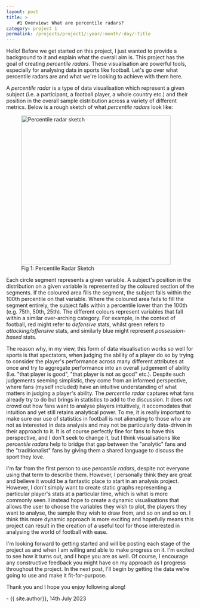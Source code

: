 ```yaml
---
layout: post
title: >
    #1 Overview: What are percentile radars?
category: project 1
permalink: /projects/project1/:year/:month/:day/:title
---
```


Hello! Before we get started on this project, I just wanted to provide a background to it and explain what the overall aim is. This project has the goal of creating *percentile radars*. These visualisation are powerful tools, especially for analysing data in sports like football. Let's go over what percentile radars are and what we're looking to achieve with them here.

A *percentile radar* is a type of data visualisation which represent a given subject (i.e. a participant, a football player, a whole country etc.) and their position in the overall sample distribution across a variety of different metrics. Below is a rough sketch of what *percentile radars* look like:

<figure id="centered-image">
    <img src="{{ site.baseurl }}/assets/images/percentileradarsketch.jpg" alt="Percentile radar sketch" width="400" height="400">
    <figcaption id="centered-image-caption">Fig 1: Percentile Radar Sketch</figcaption>
</figure>

Each circle segment represents a given variable. A subject's position in the distribution on a given variable is represented by the coloured section of the segments. If the coloured area fills the segment, the subject falls within the 100th percentile on that variable. Where the coloured area fails to fill the segment entirely, the subject falls within a percentile lower than the 100th (e.g. 75th, 50th, 25th). The different colours represent variables that fall within a similar over-arching category. For example, in the context of football, red might refer to *defensive* stats, whilst green refers to *attacking/offensive* stats, and similarly blue might represent *possession-based* stats.

The reason why, in my view, this form of data visualisation works so well for sports is that spectators, when judging the ability of a player do so by trying to consider the player's performance across many different attributes at once and try to aggregate performance into an overall judgement of ability (I.e. "that player is good", "that player is not as good" etc.). Despite such judgements seeming simplistic, they come from an informed perspective, where fans (myself included) have an intuitive understanding of what matters in judging a player's ability. The *percentile radar* captures what fans already try to do but brings in statistics to add to the discussion. It does not crowd out how fans want to analyse players intuitively, it accomodates that intuition and yet still retains analytical power. To me, it is really important to make sure our use of statistics in football is not alienating to those who are not as interested in data analysis and may not be particularly data-driven in their approach to it. It is of course perfectly fine for fans to have this perspective, and I don't seek to change it, but I think visualisations like *percentile radars* help to bridge that gap between the "analytic" fans and the "traditionalist" fans by giving them a shared language to discuss the sport they love. 

I'm far from the first person to use *percentile radars*, despite not everyone using that term to describe them. However, I personally think they are great and believe it would be a fantastic place to start in an analysis project. However, I don't simply want to create static graphs representing a particular player's stats at a particular time, which is what is more commonly seen. I instead hope to create a dynamic visualisations that allows the user to choose the variables they wish to plot, the players they want to analyse, the sample they wish to draw from, and so on and so on. I think this more dynamic approach is more exciting and hopefully means this project can result in the creation of a useful tool for those interested in analysing the world of football with ease. 

I'm looking forward to getting started and will be posting each stage of the project as and when I am willing and able to make progress on it. I'm excited to see how it turns out, and I hope you are as well. Of course, I encourage any constructive feedback you might have on my approach as I progress throughout the project. In the next post, I'll begin by getting the data we're going to use and make it fit-for-purpose.

Thank you and I hope you enjoy following along!

\- {{ site.author}}, 14th July 2023
